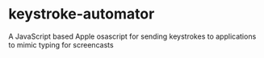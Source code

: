 # keystroke-automator
A JavaScript based Apple osascript for sending keystrokes to applications to mimic typing for screencasts
